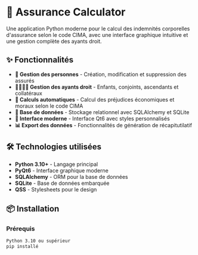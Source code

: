 # 🏥 Assurance Calculator

Une application Python moderne pour le calcul des indemnités corporelles d'assurance selon le code CIMA, avec une interface graphique intuitive et une gestion complète des ayants droit.

## ✨ Fonctionnalités

- **👥 Gestion des personnes** - Création, modification et suppression des assurés
- **👨‍👩‍👧‍👦 Gestion des ayants droit** - Enfants, conjoints, ascendants et collatéraux
- **🧮 Calculs automatiques** - Calcul des préjudices économiques et moraux selon le code CIMA
- **💾 Base de données** - Stockage relationnel avec SQLAlchemy et SQLite
- **🎨 Interface moderne** - Interface Qt6 avec styles personnalisés
- **📊 Export des données** - Fonctionnalités de génération de récapitutilatif

## 🛠️ Technologies utilisées

- **Python 3.10+** - Langage principal
- **PyQt6** - Interface graphique moderne
- **SQLAlchemy** - ORM pour la base de données
- **SQLite** - Base de données embarquée
- **QSS** - Stylesheets pour le design

## 📦 Installation

### Prérequis
```bash
Python 3.10 ou supérieur
pip installé